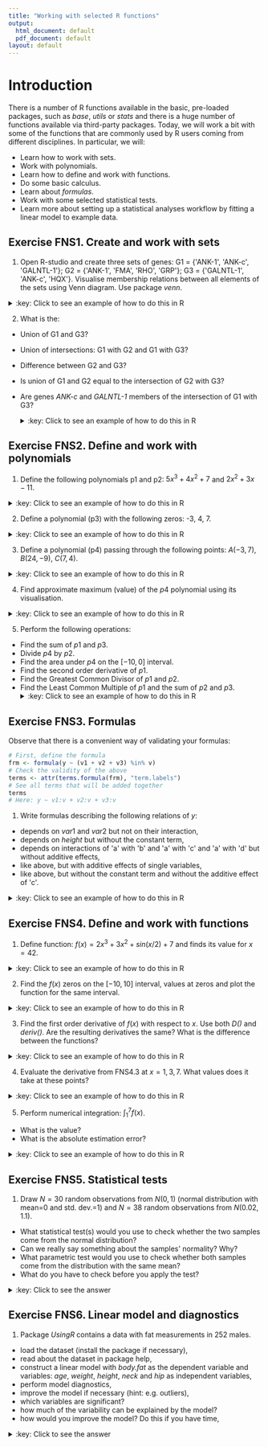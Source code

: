 ```yaml
---
title: "Working with selected R functions"
output:
  html_document: default
  pdf_document: default
layout: default
---
```


# Introduction<a id="orgheadline1"></a>

There is a number of R functions available in the basic, pre-loaded packages, such as *base*, *utils* or *stats* and there is a huge number of functions available via third-party packages. Today, we will work a bit with some of the functions that are commonly used by R users coming from different disciplines. In particular, we will:

-   Learn how to work with sets.
-   Work with polynomials.
-   Learn how to define and work with functions.
-   Do some basic calculus.
-   Learn about *formulas*.
-   Work with some selected statistical tests.
-   Learn more about setting up a statistical analyses workflow by fitting a linear model to  example data.

## Exercise FNS1. Create and work with sets<a id="orgheadline4"></a>

1. Open R-studio and create three sets of genes: G1 = {'ANK-1', 'ANK-c', 'GALNTL-1'}; G2 = {'ANK-1', 'FMA', 'RHO', 'GRP'}; G3 = {'GALNTL-1', 'ANK-c', 'HQX'}. Visualise membership relations between all elements of the sets using Venn diagram. Use package *venn*.

<details>
<summary>:key: Click to see an example of how to do this in R</summary>
{% highlight R %}
library('venn')
G1 = c('ANK-1', 'ANK-c', 'GALNTL-1')
G2 = c('ANK-1', 'FMA', 'RHO', 'GRP')
G3 = c('GALNTL-1', 'ANK-c', 'HQX')
venn(list(G1=G1, G2=G2, G3=G3))
{% endhighlight %} 
</details>

2. What is the:
- Union of G1 and G3?
- Union of intersections: G1 with G2 and G1 with G3?
- Difference between G2 and G3?
- Is union of G1 and G2 equal to the intersection of G2 with G3?
- Are genes *ANK-c* and *GALNTL-1* members of the intersection of G1 with G3?

  <details>
  <summary>:key: Click to see an example of how to do this in R</summary>
  {% highlight R %}
  union(G1, G3)
  union(intersect(G1, G2), intersect(G2, G3))
  setdiff(G2, G3)
  setequal(union(G1, G2), intersect(G2, G3))
  is.element(c('ANK-c', 'GALNTL-1'), intersect(G1, G3))
  {% endhighlight %} 
  </details>  

## Exercise FNS2. Define and work with polynomials<a id="orgheadline5"></a>
1. Define the following polynomials p1 and p2: $5x^3 + 4x^2 + 7$ and $2x^2 + 3x - 11$.
  <details>
  <summary>:key: Click to see an example of how to do this in R</summary>
  {% highlight R %}
  library(polynom)
  p1 <- polynomial(c(7, 0, 4, 5))
  p2 <- polynomial(c(-11, 3, 2)) 
  {% endhighlight %} 
  </details>  
  
2. Define a polynomial (p3) with the following zeros: -3, 4, 7.
  <details>
  <summary>:key: Click to see an example of how to do this in R</summary>
  {% highlight R %}
  library(polynom)
  p3 <- poly.calc(c(-3, 4, 7))
  {% endhighlight %} 
  </details>  

3. Define a polynomial (p4) passing through the following points: $A(-3,7)$, $B(24,-9)$, $C(7,4)$.
  <details>
  <summary>:key: Click to see an example of how to do this in R</summary>
  {% highlight R %}
  p4 <- poly.calc(c(-3, 24, 7), c(7, -9, 4))
  {% endhighlight %} 
  </details>  

4. Find approximate maximum (value) of the $p4$ polynomial using its visualisation.
  <details>
  <summary>:key: Click to see an example of how to do this in R</summary>
  {% highlight R %}
  plot(p4, ylim=c(-1, 8))
  {% endhighlight %} 
  The maximum is between 6 and 8.
  </details>  

5. Perform the following operations:
- Find the sum of $p1$ and $p3$.
- Divide $p4$ by $p2$.
- Find the area under $p4$ on the $[-10, 0]$ interval.
- Find the second order derivative of $p1$.
- Find the Greatest Common Divisor of $p1$ and $p2$.
- Find the Least Common Multiple of $p1$ and the sum of $p2$ and $p3$.
  <details>
  <summary>:key: Click to see an example of how to do this in R</summary>
  {% highlight R %}
  p1 + p3
  p4 / p2
  integral(p4, c(-10, 0))
  deriv(deriv(p1))
  GCD(p1, p2)
  LCM(p1, p2 + p3)
  {% endhighlight %} 
  </details>  

## Exercise FNS3. Formulas<a id="orgheadline7"></a>
Observe that there is a convenient way of validating your formulas:
```r
# First, define the formula
frm <- formula(y ~ (v1 + v2 + v3) %in% v)
# Check the validity of the above
terms <- attr(terms.formula(frm), "term.labels")
# See all terms that will be added together
terms
# Here: y ~ v1:v + v2:v + v3:v
```

1. Write formulas describing the following relations of $y$:
  - depends on $var1$ and $var2$ but not on their interaction,
  - depends on *height* but without the constant term,
  - depends on interactions of 'a' with 'b' and 'a' with 'c' and 'a' with 'd' but without additive effects,
  - like above, but with additive effects of single variables,
  - like above, but without the constant term and without the additive effect of 'c'.
 
  <details>
  <summary>:key: Click to see an example of how to do this in R</summary>
  {% highlight R %}
  y ~ var1 + var2
  y ~ +0 + height
  frm <- formula(y ~ (b + c + d) %in% a)
  # Check the validity of the above
  terms <- attr(terms.formula(frm), "term.labels")
  y ~ a * (b + c + d)
  y ~ a * (b + c + d) - c
  {% endhighlight %} 
  </details>  

## Exercise FNS4. Define and work with functions<a id="orgheadline8"></a>
1. Define function: $f(x) = 2x^3 + 3x^2 + sin(x/2) + 7$ and finds its value for $x = 42$.
  <details>
  <summary>:key: Click to see an example of how to do this in R</summary>
  {% highlight R %}
  f <- function(x) {
    y = 2*x^3 + 3*x^2 + sin(x/2) + 7
    return(y)
  }
  f(42)
  {% endhighlight %} 
  f(42) = 153476
  </details>  

2. Find the $f(x)$ zeros on the $[-10, 10]$ interval, values at zeros and plot the function for the same interval.
  <details>
  <summary>:key: Click to see an example of how to do this in R</summary>
  {% highlight R %}
  uniroot(f, lower=-10, upper=10)
  curve(f, from=-10, to=10)
  {% endhighlight %} 
  One zero: $f(-2.16) = 5.24\times10^{-5}$
  </details>  
  
3. Find the first order derivative of $f(x)$ with respect to $x$. Use both *D()* and *deriv()*. Are the resulting derivatives the same? What is the difference between the functions?
  <details>
  <summary>:key: Click to see an example of how to do this in R</summary>
  {% highlight R %}
  D(expression(2*x^3 + 3*x^2 + sin(x/2) + 7), name='x')
  deriv(~2*x^3 + 3*x^2 + sin(x/2) + 7, 'x')
  {% endhighlight %} 
  The resulting derivatives are the same, just written in different ways. *D()* takes an expression as argument and it returns an expression while *deriv()* works on formulas.
  </details>  

4. Evaluate the derivative from FNS4.3 at $x = {1, 3, 7}$. What values does it take at these points?

  <details>
  <summary>:key: Click to see an example of how to do this in R</summary>
  {% highlight R %}
  my.call <- D(expression(2*x^3 + 3*x^2 + sin(x/2) + 7), name='x')
  x <- c(1, 3, 7)
  eval(my.call)
  {% endhighlight %} 
  [1]  12.4  72.0 335.5
  </details>  

5. Perform numerical integration: $\int_1^7 f(x)$. 
  - What is the value?
  - What is the absolute estimation error?
  
  <details>
  <summary>:key: Click to see an example of how to do this in R</summary>
  {% highlight R %}
  integrate(f, lower = 1, upper = 7)
  {% endhighlight %} 
  1588 with absolute error < 1.8e-11
  </details>  

## Exercise FNS5. Statistical tests<a id="orgheadline9"></a>
1. Draw $N=30$ random observations from $N(0,1)$ (normal distribution with mean=0 and std. dev.=1) and $N=38$ random observations from $N(0.02,1.1)$. 
- What statistical test(s) would you use to check whether the two samples come from the normal distribution?  
- Can we really say something about the samples' normality? Why?
- What parametric test would you use to check whether both samples come from the distribution with the same mean?
- What do you have to check before you apply the test?

<details>
<summary>:key: Click to see the answer</summary>
- For example, one can plot a QQ plot for both samples. One can also use Shapiro-Wilk test for normality. Can you think of any more tests?
- Well, here sample size is low, we may get false results!
- For instance the Student's t-test. It is appropriate for sample sizes below N=100. As a rule of thumb, N=30 is about sufficient.
- Before applying the test, one has to check whether its assumptions are valid. Here, we have to check the normality first.
</details>  

## Exercise FNS6. Linear model and diagnostics<a id="orgheadline9"></a>
1. Package *UsingR* contains a data with fat measurements in 252 males. 
  - load the dataset (install the package if necessary),
  - read about the dataset in package help,
  - construct a linear model with *body.fat* as the dependent variable and variables: *age*, *weight*, *height*, *neck* and *hip* as independent variables,
  - perform model diagnostics,
  - improve the model if necessary (hint: e.g. outliers),
  - which variables are significant?
  - how much of the variability can be explained by the model?
  - how would you improve the model? Do this if you have time,
<details>
<summary>:key: Click to see the answer</summary>
  {% highlight R %}
  library('UsingR')
  data('fat')
  ?fat
  model <- lm(body.fat ~ age + weight + height + neck + hip,  data=fat)
  summary(model)
  plot(model)
  # Remove outliers
  fat2 <- fat[-c(54, 39, 42), ]
  model2 <- lm(body.fat ~ age + weight + height + neck + hip,  data=fat2)
  summary(model2)
  plot(model2)
  {% endhighlight %} 
</details>  
